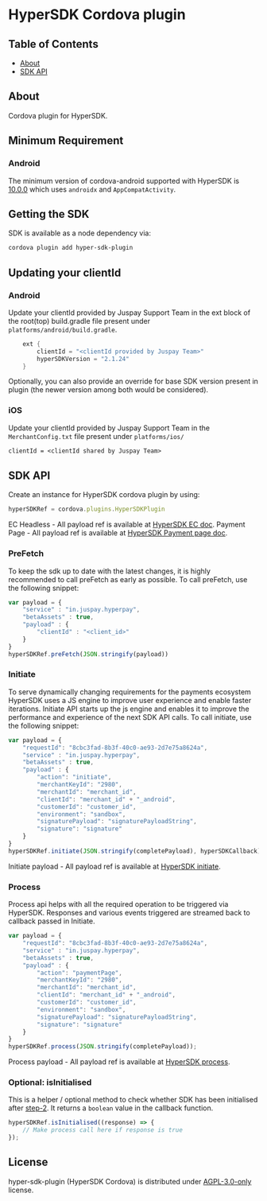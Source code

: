 # HyperSDK Cordova plugin

## Table of Contents

- [About](#about)
- [SDK API](#sdk-api)

## About

Cordova plugin for HyperSDK.

## Minimum Requirement

### Android

The minimum version of cordova-android supported with HyperSDK is [10.0.0](https://github.com/apache/cordova-android/blob/master/RELEASENOTES.md#1000-jul-17-2021) which uses `androidx` and `AppCompatActivity`.

## Getting the SDK

SDK is available as a node dependency via:

```sh
cordova plugin add hyper-sdk-plugin
```

## Updating your clientId

### Android

Update your clientId provided by Juspay Support Team in the ext block of the root(top) build.gradle file present under `platforms/android/build.gradle`.

```groovy
    ext {
        clientId = "<clientId provided by Juspay Team>"
        hyperSDKVersion = "2.1.24"
    }
```

Optionally, you can also provide an override for base SDK version present in plugin (the newer version among both would be considered).


### iOS

Update your clientId provided by Juspay Support Team in the `MerchantConfig.txt` file present under `platforms/ios/`

```txt
clientId = <clientId shared by Juspay Team>
```

## SDK API

Create an instance for HyperSDK cordova plugin by using:

```javascript
hyperSDKRef = cordova.plugins.HyperSDKPlugin
```

EC Headless - All payload ref is available at [HyperSDK EC doc](https://developer.juspay.in/v2.0/).
Payment Page - All payload ref is available at [HyperSDK Payment page doc](https://developer.juspay.in/v4.0/).

### PreFetch

To keep the sdk up to date with the latest changes, it is highly recommended to call preFetch as early as possible. To call preFetch, use the following snippet:

```javascript
var payload = {
    "service" : "in.juspay.hyperpay",
    "betaAssets" : true,
    "payload" : {
        "clientId" : "<client_id>"
    }
}
hyperSDKRef.preFetch(JSON.stringify(payload))
```

### Initiate

To serve dynamically changing requirements for the payments ecosystem HyperSDK uses a JS engine to improve user experience and enable faster iterations.
Initiate API starts up the js engine and enables it to improve the performance and experience of the next SDK API calls.
To call initiate, use the following snippet:

```javascript
var payload = {
    "requestId": "8cbc3fad-8b3f-40c0-ae93-2d7e75a8624a",
    "service" : "in.juspay.hyperpay",
    "betaAssets" : true,
    "payload" : {
        "action": "initiate",
        "merchantKeyId": "2980",
        "merchantId": "merchant_id",
        "clientId": "merchant_id" + "_android",
        "customerId": "customer_id",
        "environment": "sandbox",
        "signaturePayload": "signaturePayloadString",
        "signature": "signature"
    }
}
hyperSDKRef.initiate(JSON.stringify(completePayload), hyperSDKCallback);
```

Initiate payload - All payload ref is available at [HyperSDK initiate](https://developer.juspay.in/v2.0/docs/initiate-payload).

### Process

Process api helps with all the required operation to be triggered via HyperSDK.
Responses and various events triggered are streamed back to callback passed in Initiate.

```javascript
var payload = {
    "requestId": "8cbc3fad-8b3f-40c0-ae93-2d7e75a8624a",
    "service" : "in.juspay.hyperpay",
    "betaAssets" : true,
    "payload" : {
        "action": "paymentPage",
        "merchantKeyId": "2980",
        "merchantId": "merchant_id",
        "clientId": "merchant_id" + "_android",
        "customerId": "customer_id",
        "environment": "sandbox",
        "signaturePayload": "signaturePayloadString",
        "signature": "signature"
    }
}
hyperSDKRef.process(JSON.stringify(completePayload));
```

Process payload - All payload ref is available at [HyperSDK process](https://developer.juspay.in/v2.0/docs/process-payload).

### Optional: isInitialised

This is a helper / optional method to check whether SDK has been initialised after [step-2](#step-2-initiate). It returns a `boolean` value in the callback function.

```javascript
hyperSDKRef.isInitialised((response) => {
    // Make process call here if response is true
});
```

## License

hyper-sdk-plugin (HyperSDK Cordova) is distributed under [AGPL-3.0-only](https://github.com/juspay/hyper-sdk-cordova/src/release/LICENSE.md) license.
